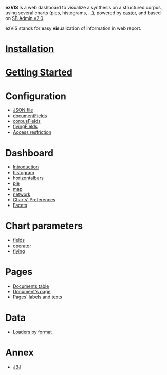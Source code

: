 **ezVIS** is a web dashboard to visualize a synthesis on a structured corpus, using several charts (pies, histograms, ...), powered by
[castor](https://github.com/castorjs/castor-core/), and based on 
[SB Admin v2.0](http://startbootstrap.com/templates/sb-admin-2/).

ezVIS stands for easy **vis**ualization of information in web report.

# [Installation](Installation.md)
# [Getting Started](GettingStarted.md)
# Configuration
- [JSON file](ConfigurationFile.md)
- [documentFields](DocumentFields.md)
- [corpusFields](CorpusFields.md)
- [flyingFields](FlyingFields.md)
- [Access restriction](Access.md)
# Dashboard
- [Introduction](Dashboard.md)
- [histogram](Histogram.md)
- [horizontalbars](HorizontalBars.md)
- [pie](Pie.md)
- [map](Map.md)
- [network](Network.md)
- [Charts' Preferences](Preferences.md)
- [Facets](Facets.md)
# Chart parameters
- [fields](Fields.md)
- [operator](Operators.md)
- [flying](Flying.md)
# Pages
- [Documents table](Documents.md)
- [Document's page](Display.md)
- [Pages' labels and texts](Pages.md)
# Data
- [Loaders by format](Loaders.md)
# Annex
- [JBJ](JBJ.md)
